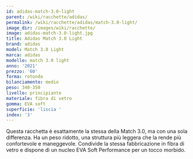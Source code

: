 ```yaml
---
id: adidas-match-3.0-light
parent: /wiki/racchette/adidas/
permalink: /wiki/racchette/adidas/match-3.0-light/
image_dir: /images/wiki/racchette/
image: adidas-match-3.0-light.jpg
title: Adidas Match 3.0 Light
brand: adidas
model: Match 3.0 Light
marca: adidas
modello: match 3.0 light
anno: '2021'
prezzo: '60'
forma: rotonda
bilanciamento: medio
peso: 340-350
livello: principiante
materiale: fibra di vetro
gomma: EVA soft
superficie: 'liscia '
index: '3'
---
```

Questa racchetta è esattamente la stessa della Match 3.0, ma con una sola differenza. Ha un peso ridotto, una struttura più leggera che la rende più confortevole e maneggevole. Condivide la stessa fabbricazione in fibra di vetro e dispone di un nucleo EVA Soft Performance per un tocco morbido.